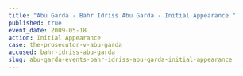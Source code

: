 ```yaml
---
title: "Abu Garda - Bahr Idriss Abu Garda - Initial Appearance "
published: true
event_date: 2009-05-18
action: Initial Appearance
case: the-prosecutor-v-abu-garda
accused: bahr-idriss-abu-garda
slug: abu-garda-events-bahr-idriss-abu-garda-initial-appearance
---
```

